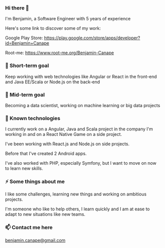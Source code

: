 ### Hi there 👋

I'm Benjamin, a Software Engineer with 5 years of experience


Here's some link to discover some of my work:

Google Play Store: https://play.google.com/store/apps/developer?id=Benjamin+Canape

Root-me: https://www.root-me.org/Benjamin-Canape


### 💬 Short-term goal
Keep working with web technologies like Angular or React in the front-end and Java EE/Scala or Node.js on the back-end 

### 💬 Mid-term goal
Becoming a data scientist, working on machine learning or big data projects

### 🌱 Known technologies
I currently work on a Angular, Java and Scala project in the company I'm working in and on a React Native Game on a side project.

I've been working with React.js and Node.js on side projects.

Before that I've created 2 Android apps.

I've also worked with PHP, especially Symfony, but I want to move on now to learn new skills.

### ⚡ Some things about me
I like some challenges, learning new things and working on ambitious projects.

I'm someone who like to help others, I learn quickly and I am at ease to adapt to new situations like new teams. 

### 📫 Contact me here 
benjamin.canape@gmail.com
<!--
**BenjaminCanape/BenjaminCanape** is a ✨ _special_ ✨ repository because its `README.md` (this file) appears on your GitHub profile.

Here are some ideas to get you started:

- 🔭 I’m currently working on ...
- 🌱 I’m currently learning ...
- 👯 I’m looking to collaborate on ...
- 🤔 I’m looking for help with ...
- 💬 Ask me about ...
- 📫 How to reach me: ...
- 😄 Pronouns: ...
- ⚡ Fun fact: ...
-->

